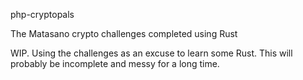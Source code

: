 php-cryptopals

The Matasano crypto challenges completed using Rust

WIP. Using the challenges as an excuse to learn some Rust. This will probably be incomplete and messy for a long time.

